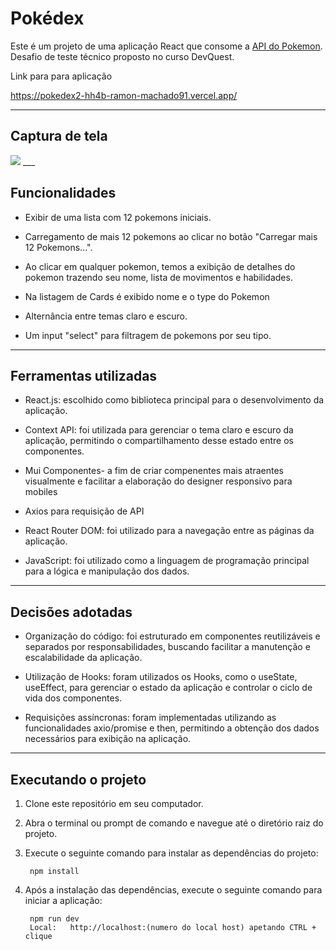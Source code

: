 # Pokédex

Este é um projeto de uma aplicação React que consome a [API do Pokemon](https://pokeapi.co/). Desafio de teste técnico proposto no curso DevQuest.

Link para para aplicação 

https://pokedex2-hh4b-ramon-machado91.vercel.app/
___

## Captura de tela

<img src="/public/assets/pokedex.gif">
___

## Funcionalidades

- Exibir de uma lista com 12 pokemons iniciais.

- Carregamento de mais 12 pokemons ao clicar no botão "Carregar mais 12 Pokemons...".

- Ao clicar em qualquer pokemon, temos a exibição de detalhes do pokemon trazendo seu nome, lista de movimentos e habilidades.

- Na listagem de Cards é exibido nome e o type do Pokemon

- Alternância entre temas claro e escuro.

- Um input "select" para filtragem de pokemons por seu tipo.


___

## Ferramentas utilizadas

- React.js: escolhido como biblioteca principal para o desenvolvimento da aplicação.

- Context API: foi utilizada para gerenciar o tema claro e escuro da aplicação, permitindo o compartilhamento desse estado entre os componentes.

- Mui Componentes- a fim de criar compenentes mais atraentes visualmente e facilitar a elaboração do designer responsivo para mobiles

- Axios para requisição de API

- React Router DOM: foi utilizado para a navegação entre as páginas da aplicação.

- JavaScript: foi utilizado como a linguagem de programação principal para a lógica e manipulação dos dados.
___

## Decisões adotadas

- Organização do código: foi estruturado em componentes reutilizáveis e separados por responsabilidades, buscando facilitar a manutenção e escalabilidade da aplicação.

- Utilização de Hooks: foram utilizados os Hooks, como o useState, useEffect, para gerenciar o estado da aplicação e controlar o ciclo de vida dos componentes.

- Requisições assíncronas: foram implementadas utilizando as funcionalidades axio/promise e then, permitindo a obtenção dos dados necessários para exibição na aplicação.


___

## Executando o projeto

1. Clone este repositório em seu computador.

2. Abra o terminal ou prompt de comando e navegue até o diretório raiz do projeto.

3. Execute o seguinte comando para instalar as dependências do projeto:

        npm install

4. Após a instalação das dependências, execute o seguinte comando para iniciar a aplicação:

        npm run dev
        Local:   http://localhost:(numero do local host) apetando CTRL + clique
